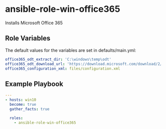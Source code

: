 ansible-role-win-office365
=========

Installs Microsoft Office 365

Role Variables
--------------

The default values for the variables are set in defaults/main.yml:

```yaml
office365_odt_extract_dir: 'C:\windows\temp\odt'
office365_odt_download_url: 'https://download.microsoft.com/download/2/7/A/27AF1BE6-DD20-4CB4-B154-EBAB8A7D4A7E/officedeploymenttool_14527-20178.exe'
office365_configuration_xml: files/configuration.xml
```

Example Playbook
----------------

```yaml
---
- hosts: win10
  become: true
  gather_facts: true

  roles:
    - ansible-role-win-office365
```
